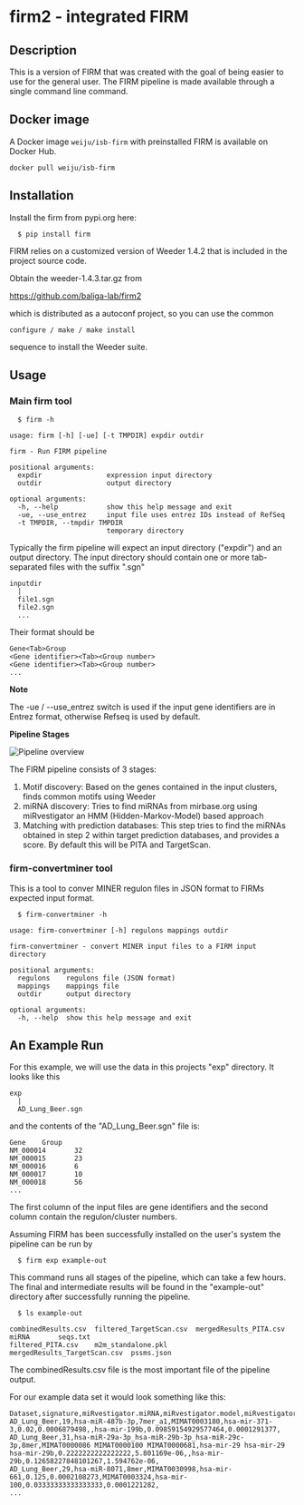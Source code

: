 # firm2 - integrated FIRM

## Description

This is a version of FIRM that was created with the goal of being
easier to use for the general user.
The FIRM pipeline is made available through a single command line
command.

## Docker image

A Docker image `weiju/isb-firm` with preinstalled FIRM is available on Docker Hub.


```docker pull weiju/isb-firm```


## Installation

Install the firm from pypi.org here:

```
  $ pip install firm
```

FIRM relies on a customized version of Weeder 1.4.2 that is included in
the project source code.

Obtain the weeder-1.4.3.tar.gz from

https://github.com/baliga-lab/firm2

which is distributed as a autoconf project, so you can use the
common

```
configure / make / make install
```

sequence to install the Weeder suite.


## Usage

### Main firm tool

```
  $ firm -h
```

```
usage: firm [-h] [-ue] [-t TMPDIR] expdir outdir

firm - Run FIRM pipeline

positional arguments:
  expdir                expression input directory
  outdir                output directory

optional arguments:
  -h, --help            show this help message and exit
  -ue, --use_entrez     input file uses entrez IDs instead of RefSeq
  -t TMPDIR, --tmpdir TMPDIR
                        temporary directory

```


Typically the firm pipeline will expect an input directory ("expdir")
and an output directory.
The input directory should contain one or more tab-separated files with
the suffix ".sgn"

```
inputdir
  |
  file1.sgn
  file2.sgn
  ...
```


Their format should be

```
Gene<Tab>Group
<Gene identifier><Tab><Group number>
<Gene identifier><Tab><Group number>
...
```

**Note**

The -ue / --use_entrez switch is used if the input gene identifiers
are in Entrez format, otherwise Refseq is used by default.

**Pipeline Stages**

![Pipeline overview](images/pipeline_stages.png)

The FIRM pipeline consists of 3 stages:

  1. Motif discovery: Based on the genes contained in the input clusters, finds
     common motifs using Weeder
  2. miRNA discovery: Tries to find miRNAs from mirbase.org using miRvestigator
     an HMM (Hidden-Markov-Model) based approach
  3. Matching with prediction databases: This step tries to find the miRNAs obtained
     in step 2 within target prediction databases, and provides a score. By default this will be
     PITA and TargetScan.


### firm-convertminer tool

This is a tool to conver MINER regulon files in JSON format to
FIRMs expected input format.

```
  $ firm-convertminer -h
```

```
usage: firm-convertminer [-h] regulons mappings outdir

firm-convertminer - convert MINER input files to a FIRM input directory

positional arguments:
  regulons    regulons file (JSON format)
  mappings    mappings file
  outdir      output directory

optional arguments:
  -h, --help  show this help message and exit
```


## An Example Run

For this example, we will use the data in this projects "exp" directory.
It looks like this

```
exp
  |
  AD_Lung_Beer.sgn
```

and the contents of the "AD_Lung_Beer.sgn" file is:

```
Gene    Group
NM_000014       32
NM_000015       23
NM_000016       6
NM_000017       10
NM_000018       56
...
```

The first column of the input files are gene identifiers and the second column contain the
regulon/cluster numbers.

Assuming FIRM has been successfully installed on the user's system the pipeline can
be run by

```
  $ firm exp example-out
```

This command runs all stages of the pipeline, which can take a few hours.
The final and intermediate results will be found in the "example-out" directory
after successfully running the pipeline.

```
  $ ls example-out

combinedResults.csv  filtered_TargetScan.csv  mergedResults_PITA.csv        miRNA       seqs.txt
filtered_PITA.csv    m2m_standalone.pkl       mergedResults_TargetScan.csv  pssms.json
```

The combinedResults.csv file is the most important file of the pipeline output.

For our example data set it would look something like this:

```
Dataset,signature,miRvestigator.miRNA,miRvestigator.model,miRvestigator.mature_seq_ids,PITA.miRNA,PITA.percent_targets,PITA.P_Value,PITA.mature_seq_ids,TargetScan.miRNA,TargetScan.percent_targets,TargetScan.P_Value,TargetScan.mature_seq_ids
AD_Lung_Beer,19,hsa-miR-487b-3p,7mer_a1,MIMAT0003180,hsa-mir-371-3,0.02,0.0006879498,,hsa-mir-199b,0.09859154929577464,0.0001291377,
AD_Lung_Beer,31,hsa-miR-29a-3p_hsa-miR-29b-3p_hsa-miR-29c-3p,8mer,MIMAT0000086 MIMAT0000100 MIMAT0000681,hsa-mir-29 hsa-mir-29 hsa-mir-29b,0.2222222222222222,5.801169e-06,,hsa-mir-29b,0.12658227848101267,1.594762e-06,
AD_Lung_Beer,29,hsa-miR-8071,8mer,MIMAT0030998,hsa-mir-661,0.125,0.0002108273,MIMAT0003324,hsa-mir-100,0.03333333333333333,0.0001221282,
...
```

